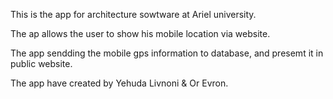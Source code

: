 This is the app for architecture sowtware at Ariel university.

The ap allows the user to show his mobile location via website.

The app sendding the mobile gps information to database, and presemt it in public website.




The app have created by Yehuda Livnoni & Or Evron.
